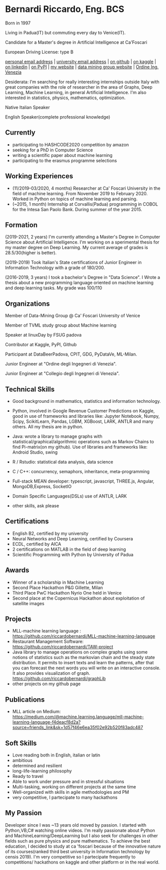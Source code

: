 # Bernardi Riccardo, Eng. BCS

Born in 1997

Living in Padua(IT) but commuting every day to Venice(IT).

Candidate for a Master's degree in Artificial Intelligence at Ca'Foscari

European Driving License: type B

<div id="webaddress">
<a href="riccardo.bernardi@rocketmail.com">personal email address</a>
| <a href="864018@stud.unive.it">university email address</a> 
| <a href="https://github.com/riccardobernardi">on github</a>
| <a href="https://www.kaggle.com/bernifix">on kaggle</a>
| <a href="https://www.linkedin.com/in/riccardobernardi/">on linkedin</a>
| <a href = "https://pypi.org/user/riccardobernardi/">on PyPI</a>
| <a href = "https://riccardobernardi97.wordpress.com/">my website</a>
| <a href = "https://sites.google.com/unive.it/data-mining-group/people">data mining group 
 website</a>
| <a href = "http://www.ordineingegneri.ve.it/utenti_3/albo/scheda.php?matricola=B_54">Ordine Ing. Venezia</a>
</div>

Desiderata: I'm searching for really interesting internships outside Italy with great companies with the role of researcher in the area of Graphs, Deep Learning, Machine Learning, in general Artificial Intelligence. I'm also interested in statistics, physics, mathematics, optimization.

Native Italian Speaker

English Speaker(complete professional knowledge)

## Currently

- participating to HASHCODE2020 competition by amazon
- seeking for a PhD in Computer Science
- writing a scientific paper about machine learning
- participating to the erasmus programme selections

## Working Experiences

- (11/2019-03/2020, 4 months) Researcher at Ca' Foscari University in the field of machine learning. From November 2019 to February 2020. Worked in Python on topics of machine learning and parsing.
- (~2015, 1 month) Internship at Corvallis(Padua) programming in COBOL for the Intesa San Paolo Bank. During summer of the year 2015.

## Formation

(2019-2021, 2 years) I'm currently attending a Master's Degree in Computer Science about Artificial Intelligence. I'm working on a sperimental thesis for my master degree on Deep Learning. My current average of grades is 28.5/30(higher is better).

(2019-2019) Took Italian's State certifications of Junior Engineer in Information Technology with a grade of 180/200.

(2016-2019, 3 years) I took a bachelor's Degree in "Data Science".  I Wrote a thesis about a new programming language oriented on machine learning and deep learning tasks. My grade was 100/110

## Organizations

Member of Data-Mining Group @ Ca' Foscari University of Venice

Member of TVML study group about Machine learning

Speaker at linuxDay by FSUG padova

Contributor at Kaggle, PyPI, Github

Participant at DataBeerPadova, CPIT, GDG, PyDataVe, ML-Milan.

Junior Engineer at  "Ordine degli Ingegneri di Venezia".

Junior Engineer at  "Collegio degli Ingegneri di Venezia".

## Technical Skills

- Good background in mathematics, statistics and information technology.

- Python, involved in Google Revenue Customer Predictions on Kaggle, good in use of frameworks and libraries like: Jupyter Notebook, Numpy, Scipy, ScikitLearn, Pandas, LGBM, XGBoost, LARK, ANTLR and many others. All my thesis are in python.
- Java: wrote a library to manage graphs with statistical/graphical/algorithmic operations such as Markov Chains to find Pi-matrix(on my github). Use of libraries and frameworks like: Android Studio, swing
- R / Rstudio: statistical data analysis, data science
- C / C++: concurrency, semaphors, inheritance, meta-programming
- Full-stack MEAN developer: typescript, javascript, THREE.js, Angular, MongoDB,Express, SocketIO
- Domain Specific Languages(DSLs) use of ANTLR, LARK
- other skills, ask please

## Certifications

- English B2, certified by my university
- Neural Networks and Deep Learning, certified by Coursera
- ECDL, certified by AICA
- 2 certifications on MATLAB in the field of deep learning
- Scientific Programming with Python by University of Padua

## Awards

- Winner of a scholarship in Machine Learning
- Second Place Hackathon P&G Gillette, Milan
- Third Place PwC Hackathon Nyrio One held in Venice
- Second place at the Copernicus Hackathon about exploitation of satellite images

## Projects

- MLL-machine learning language : https://github.com/riccardobernardi/MLL-machine-learning-language
- Restaurant Management Software: https://github.com/riccardobernardi/TAW-project
- Java library to manage operations on complex graphs using some notions of statistics such as the markovian chain and the steady state distribution. It permits to insert texts and learn the patterns, after that you can forecast the next words you will write on an interactive console. It also provides visualization of graph. https://github.com/riccardobernardi/graphLib
- other projects on my github page

## Publications

- MLL article on Medium: https://medium.com/@machine.learning.language/mll-machine-learning-language-f4deacf8d2a?source=friends_link&sk=1d57f46e6ea35f02e92b520f83adc487

## Soft Skills

- Love reading both in English, italian or latin
- ambitious
- determined and resilient
- long-life-learning philosophy
- Ready to travel
- Able to work under pressure and in stressful situations
- Multi-tasking, working on different projects at the same time
- Well-organized with skills in agile methodologies and PM
- very competitive, I partecipate to many hackathons

## My Passion

Developer since I was ~13 years old moved by passion. I started with Python,VB,C# watching online videos. I'm really passionate about Python and MachineLearning/DeepLearning but I also seek for challenges in other fields such as pure physics and pure mathematics. To achieve the best education, I decided to study at ca 'foscari because of the innovative nature of its courses(ranked third best university in Information technology by censis 2019).  I'm very competitive so I partecipate frequently to competitions/ hackathons on kaggle and other platform or in the real world.